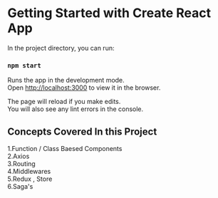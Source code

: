 # Getting Started with Create React App

In the project directory, you can run:

### `npm start`

Runs the app in the development mode.\
Open [http://localhost:3000](http://localhost:3000) to view it in the browser.

The page will reload if you make edits.\
You will also see any lint errors in the console.

## Concepts Covered In this Project
1.Function / Class Baesed Components \
2.Axios\
3.Routing\
4.Middlewares\
5.Redux , Store\
6.Saga's



